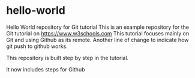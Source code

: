 # hello-world 
Hello World repository for Git tutorial 
This is an example repository for the Git tutorial on https://www.w3schools.com
This tutorial focuses mainly on Git and using Github as its remote.
Another line of change to indicate how git push to github works. 

This repository is built step by step in the tutorial.

It now includes steps for Github 



